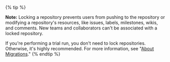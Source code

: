 {% tip %}

**Note:** Locking a repository prevents users from pushing to the repository or modifying a repository's resources, like issues, labels, milestones, wikis, and comments. New teams and collaborators can't be associated with a locked repository.

If you're performing a trial run, you don't need to lock repositories. Otherwise, it's highly recommended. For more information, see "[About Migrations](/enterprise/admin/migrations/about-migrations#types-of-migrations)."
{% endtip %}
